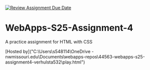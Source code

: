 [![Review Assignment Due Date](https://classroom.github.com/assets/deadline-readme-button-22041afd0340ce965d47ae6ef1cefeee28c7c493a6346c4f15d667ab976d596c.svg)](https://classroom.github.com/a/R-tv1cng)
# WebApps-S25-Assignment-4
A practice assignment for HTML with CSS

[Hosted by]("C:\Users\s548114\OneDrive - nwmissouri.edu\Documents\webapps-repos\44563-webapps-s25-assignment4-verhulsta532\play.html")
